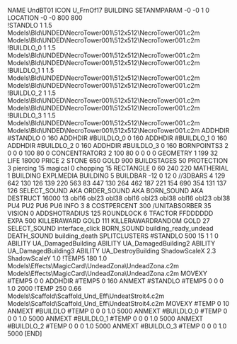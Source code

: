 NAME UndBT01
ICON U_FrnOf17
BUILDING
SETANMPARAM -0 -0 1 0
LOCATION -0 -0 800 800              
!STANDLO      1 1.5 Models\Bld\UNDED\NecroTower001\512x512\NecroTower001.c2m Models\Bld\UNDED\NecroTower001\512x512\NecroTower001.c2m
!BUILDLO_0    1 1.5 Models\Bld\UNDED\NecroTower001\512x512\NecroTower001.c2m Models\Bld\UNDED\NecroTower001\512x512\NecroTower001.c2m
!BUILDLO_1    1 1.5 Models\Bld\UNDED\NecroTower001\512x512\NecroTower001.c2m Models\Bld\UNDED\NecroTower001\512x512\NecroTower001.c2m
!BUILDLO_2    1 1.5 Models\Bld\UNDED\NecroTower001\512x512\NecroTower001.c2m Models\Bld\UNDED\NecroTower001\512x512\NecroTower001.c2m
!BUILDLO_3    1 1.5 Models\Bld\UNDED\NecroTower001\512x512\NecroTower001.c2m Models\Bld\UNDED\NecroTower001\512x512\NecroTower001.c2m
ADDHDIR #STANDLO 0 160
ADDHDIR #BUILDLO_0 0 160
ADDHDIR #BUILDLO_1 0 160
ADDHDIR #BUILDLO_2 0 160
ADDHDIR #BUILDLO_3 0 160
BORNPOINTS3 2 0 0 0 100 80 0
CONCENTRATOR3 2 100 80 0 0 0 0
GEOMETRY 1 199 32
LIFE     18000
PRICE 2 STONE 650 GOLD 900
BUILDSTAGES 50
PROTECTION 3 piercing 15 magical 0 chopping 15
RECTANGLE    0 60 240 220
MATHERIAL 1 BUILDING
EXPLMEDIA BUILDING 5
BUILDBAR    -12 0 12 0
//3DBARS 4 129 642 130 126 139 220 563 83 447 130 264 462 187 221 154 690 354 131 137 126
SELECT_SOUND AKA
ORDER_SOUND AKA
BORN_SOUND   AKA
DESTRUCT 16000 13 obl16 obl23 obl38 obl16 obl23 obl38 obl16 obl23 obl38 PU4 PU2 PU6 PU6
INFO 3 8
COSTPERCENT 300
/UNITABSORBER 35
VISION 0
ADDSHOTRADIUS 125
ROUNDLOCK 6
TFACTOR FFDDDDDD
EXPA 500
KILLERAWARD             GOLD 111
KILLERAWARDRANDOM       GOLD 27
SELECT_SOUND interface_click
BORN_SOUND building_ready_undead
DEATH_SOUND building_death
SPLITCLUSTERS #STANDLO 500 15 1 1 0
ABILITY UA_DamagedBuilding
ABILITY UA_DamagedBuilding2
ABILITY UA_DamagedBuilding3
ABILITY UA_DestroyBuilding
ShadowScaleX 2.3
ShadowScaleY 1.0
!TEMP5 180 1.0 Models\Effects\MagicCard\UndeadZona\UndeadZona.c2m Models\Effects\MagicCard\UndeadZona\UndeadZona.c2m
MOVEXY  #TEMP5 0 0
ADDHDIR #TEMP5 0 160
ANMEXT #STANDLO #TEMP5 0 0 0 1.0 2000
!TEMP 250 0.66 Models\Scaffold\Scaffold_Und_Eff\UndeatStroit4.c2m Models\Scaffold\Scaffold_Und_Eff\UndeatStroit4.c2m
MOVEXY  #TEMP 0 10
ANMEXT #BUILDLO #TEMP  0 0 0 1.0 5000
ANMEXT #BUILDLO_0 #TEMP  0 0 0 1.0 5000
ANMEXT #BUILDLO_1 #TEMP  0 0 0 1.0 5000
ANMEXT #BUILDLO_2 #TEMP  0 0 0 1.0 5000
ANMEXT #BUILDLO_3 #TEMP  0 0 0 1.0 5000
[END]
